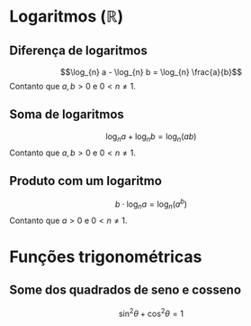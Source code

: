 # Logaritmos ($\mathbb R$)
## Diferença de logaritmos
$$\log_{n} a - \log_{n} b = \log_{n} \frac{a}{b}$$
Contanto que $a, b > 0$ e $0 < n \neq 1$.

## Soma de logaritmos
$$\log_{n} a + \log_{n} b = \log_{n}(ab)$$
Contanto que $a, b > 0$ e $0 < n \neq 1$.

## Produto com um logaritmo
$$b \cdot \log_{n}a = \log_{n}(a^b)$$
Contanto que $a > 0$ e $0 < n \neq 1$.

# Funções trigonométricas
## Some dos quadrados de seno e cosseno
$$\sin^2\theta + \cos^2\theta = 1$$
